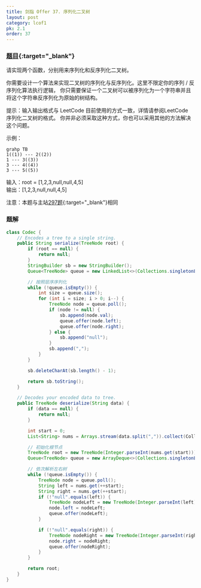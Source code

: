 ```yaml
---
title: 剑指 Offer 37. 序列化二叉树
layout: post
category: lcof1
pk: 2.1
order: 37
---
```


### [题目](https://leetcode-cn.com/problems/xu-lie-hua-er-cha-shu-lcof/){:target="_blank"}

请实现两个函数，分别用来序列化和反序列化二叉树。

你需要设计一个算法来实现二叉树的序列化与反序列化。这里不限定你的序列 / 反序列化算法执行逻辑，
你只需要保证一个二叉树可以被序列化为一个字符串并且将这个字符串反序列化为原始的树结构。

提示：输入输出格式与 LeetCode 目前使用的方式一致，详情请参阅LeetCode 序列化二叉树的格式。
你并非必须采取这种方式，你也可以采用其他的方法解决这个问题。

示例：

```mermaid
grahp TB
1((1)) --- 2((2))
1 --- 3((3))
3 --- 4((4))
3 --- 5((5))
```

输入：root = [1,2,3,null,null,4,5]  
输出：[1,2,3,null,null,4,5]

注意：本题与主站[297题](https://leetcode-cn.com/problems/serialize-and-deserialize-binary-tree/){:target="_blank"}相同

### 题解

```java
class Codec {
    // Encodes a tree to a single string.
    public String serialize(TreeNode root) {
        if (root == null) {
            return null;
        }
        StringBuilder sb = new StringBuilder();
        Queue<TreeNode> queue = new LinkedList<>(Collections.singletonList(root));

        // 按照层序序列化
        while (!queue.isEmpty()) {
            int size = queue.size();
            for (int i = size; i > 0; i--) {
                TreeNode node = queue.poll();
                if (node != null) {
                    sb.append(node.val);
                    queue.offer(node.left);
                    queue.offer(node.right);
                } else {
                    sb.append("null");
                }
                sb.append(",");
            }
        }

        sb.deleteCharAt(sb.length() - 1);

        return sb.toString();
    }

    // Decodes your encoded data to tree.
    public TreeNode deserialize(String data) {
        if (data == null) {
            return null;
        }

        int start = 0;
        List<String> nums = Arrays.stream(data.split(",")).collect(Collectors.toList());

        // 初始化根节点
        TreeNode root = new TreeNode(Integer.parseInt(nums.get(start)));
        Queue<TreeNode> queue = new ArrayDeque<>(Collections.singletonList(root));

        // 依次解析左右树
        while (!queue.isEmpty()) {
            TreeNode node = queue.poll();
            String left = nums.get(++start);
            String right = nums.get(++start);
            if (!"null".equals(left)) {
                TreeNode nodeLeft = new TreeNode(Integer.parseInt(left));
                node.left = nodeLeft;
                queue.offer(nodeLeft);
            }

            if (!"null".equals(right)) {
                TreeNode nodeRight = new TreeNode(Integer.parseInt(right));
                node.right = nodeRight;
                queue.offer(nodeRight);
            }
        }

        return root;
    }
}
```